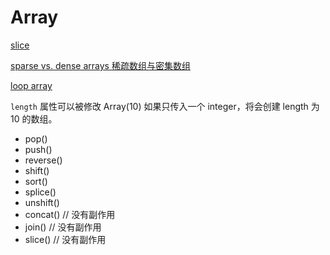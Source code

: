 # Array

[slice](../untitled/slice.md)

[sparse vs. dense arrays 稀疏数组与密集数组](JavaScript/Array/sparse%20vs%20dense%20arrays.md)

[loop array](JavaScript/Array/loop%20array.md)

`length` 属性可以被修改 Array\(10\) 如果只传入一个 integer，将会创建 length 为 10 的数组。

* pop\(\)
* push\(\)
* reverse\(\)
* shift\(\)
* sort\(\)
* splice\(\)
* unshift\(\)
* concat\(\) // 没有副作用
* join\(\)      // 没有副作用
* slice\(\)    // 没有副作用

